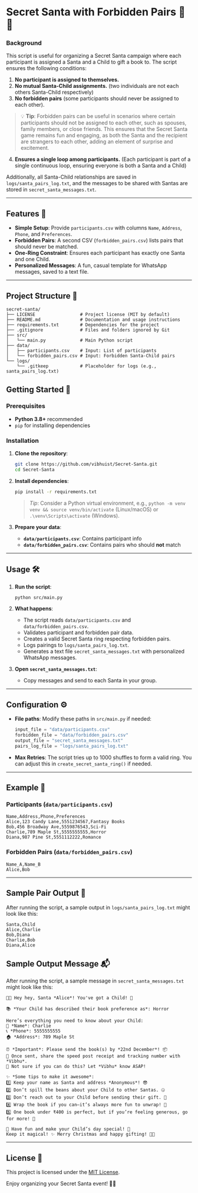 # Secret Santa with Forbidden Pairs 🎅🎁

### Background

This script is useful for organizing a Secret Santa campaign where each participant is assigned a Santa and a Child to gift a book to. The script ensures the following conditions:

1. **No participant is assigned to themselves.**
2. **No mutual Santa-Child assignments.** (two individuals are not each others Santa-Child respectively)
3. **No forbidden pairs** (some participants should never be assigned to each other).

> 💡 **Tip**: Forbidden pairs can be useful in scenarios where certain participants should not be assigned to each other, such as spouses, family members, or close friends. This ensures that the Secret Santa game remains fun and engaging, as both the Santa and the recipient are strangers to each other, adding an element of surprise and excitement.

4. **Ensures a single loop among participants.** (Each participant is part of a single continuous loop, ensuring everyone is both a Santa and a Child)

Additionally, all Santa-Child relationships are saved in `logs/santa_pairs_log.txt`, and the messages to be shared with Santas are stored in `secret_santa_messages.txt`.

---

## Features 🌟

- **Simple Setup**: Provide `participants.csv` with columns `Name`, `Address`, `Phone`, and `Preferences`.
- **Forbidden Pairs**: A second CSV (`forbidden_pairs.csv`) lists pairs that should never be matched.
- **One-Ring Constraint**: Ensures each participant has exactly one Santa and one Child.
- **Personalized Messages**: A fun, casual template for WhatsApp messages, saved to a text file.

---
## Project Structure 📂

```plaintext
secret-santa/
├── LICENSE                 # Project license (MIT by default)
├── README.md               # Documentation and usage instructions
├── requirements.txt        # Dependencies for the project
├── .gitignore              # Files and folders ignored by Git
├── src/
│   └── main.py             # Main Python script
├── data/
│   ├── participants.csv    # Input: List of participants
│   └── forbidden_pairs.csv # Input: Forbidden Santa-Child pairs
└── logs/
    └── .gitkeep            # Placeholder for logs (e.g., santa_pairs_log.txt)
```

## Getting Started 🚀

### Prerequisites

- **Python 3.8+** recommended
- `pip` for installing dependencies

### Installation

1. **Clone the repository**:
   ```bash
   git clone https://github.com/vibhuist/Secret-Santa.git
   cd Secret-Santa
   ```

2. **Install dependencies**:
   ```bash
   pip install -r requirements.txt
   ```
   > *Tip*: Consider a Python virtual environment, e.g., `python -m venv venv && source venv/bin/activate` (Linux/macOS) or `.\venv\Scripts\activate` (Windows).

3. **Prepare your data**:
   - **`data/participants.csv`**: Contains participant info  
   - **`data/forbidden_pairs.csv`**: Contains pairs who should **not** match

---

## Usage 🛠️

1. **Run the script**:
   ```bash
   python src/main.py
   ```
2. **What happens**:
   - The script reads `data/participants.csv` and `data/forbidden_pairs.csv`.
   - Validates participant and forbidden pair data.
   - Creates a valid Secret Santa ring respecting forbidden pairs.
   - Logs pairings to `logs/santa_pairs_log.txt`.
   - Generates a text file `secret_santa_messages.txt` with personalized WhatsApp messages.

3. **Open `secret_santa_messages.txt`**:
   - Copy messages and send to each Santa in your group.

---

## Configuration ⚙️

- **File paths**: Modify these paths in `src/main.py` if needed:
  ```python
  input_file = "data/participants.csv"
  forbidden_file = "data/forbidden_pairs.csv"
  output_file = "secret_santa_messages.txt"
  pairs_log_file = "logs/santa_pairs_log.txt"
  ```
- **Max Retries**: The script tries up to 1000 shuffles to form a valid ring. You can adjust this in `create_secret_santa_ring()` if needed.

---

## Example 📄

### Participants (`data/participants.csv`)

```csv
Name,Address,Phone,Preferences
Alice,123 Candy Lane,5551234567,Fantasy Books
Bob,456 Broadway Ave,5559876543,Sci-Fi
Charlie,789 Maple St,5555555555,Horror
Diana,987 Pine St,5551112222,Romance
```

### Forbidden Pairs (`data/forbidden_pairs.csv`)

```csv
Name_A,Name_B
Alice,Bob
```

---
## Sample Pair Output 📄

After running the script, a sample output in `logs/santa_pairs_log.txt` might look like this:

```plaintext
Santa,Child
Alice,Charlie
Bob,Diana
Charlie,Bob
Diana,Alice
```
## Sample Output Message 📬

After running the script, a sample message in `secret_santa_messages.txt` might look like this:

```plaintext
🎅🎁 Hey hey, Santa *Alice*! You've got a Child! 🎄

📚 *Your Child has described their book preference as*: Horror

Here’s everything you need to know about your Child:
👤 *Name*: Charlie
📞 *Phone*: 5555555555
🏠 *Address*: 789 Maple St

⏰ *Important*: Please send the book(s) by *22nd December*! 📦
📸 Once sent, share the speed post receipt and tracking number with *Vibhu*.
🤔 Not sure if you can do this? Let *Vibhu* know ASAP!

✨ *Some tips to make it awesome*:
1️⃣ Keep your name as Santa and address *Anonymous*! 😎
2️⃣ Don’t spill the beans about your Child to other Santas. 🤐
3️⃣ Don’t reach out to your Child before sending their gift. 📵
4️⃣ Wrap the book if you can—it’s always more fun to unwrap! 🎀
5️⃣ One book under ₹400 is perfect, but if you’re feeling generous, go for more! 💝

🎉 Have fun and make your Child’s day special! 🌟
Keep it magical! ✨ Merry Christmas and happy gifting! 🎅🎄
```

---

## License 📜

This project is licensed under the [MIT License](./LICENSE).

Enjoy organizing your Secret Santa event! 🎄✨
